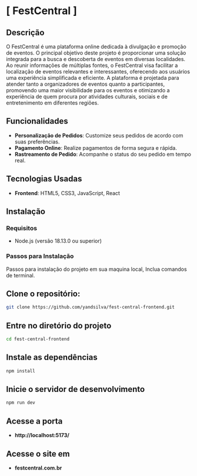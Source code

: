 # [ FestCentral ]

## Descrição

O FestCentral é uma plataforma online dedicada à divulgação e promoção de eventos. O principal objetivo deste projeto é proporcionar uma solução integrada para a busca e descoberta de eventos em diversas localidades. Ao reunir informações de múltiplas fontes, o FestCentral visa facilitar a localização de eventos relevantes e interessantes, oferecendo aos usuários uma experiência simplificada e eficiente. A plataforma é projetada para atender tanto a organizadores de eventos quanto a participantes, promovendo uma maior visibilidade para os eventos e otimizando a experiência de quem procura por atividades culturais, sociais e de entretenimento em diferentes regiões.

## Funcionalidades

- **Personalização de Pedidos**: Customize seus pedidos de acordo com suas preferências.
- **Pagamento Online**: Realize pagamentos de forma segura e rápida.
- **Rastreamento de Pedido**: Acompanhe o status do seu pedido em tempo real.

## Tecnologias Usadas

- **Frontend**: HTML5, CSS3, JavaScript, React

## Instalação

### Requisitos

- Node.js (versão 18.13.0 ou superior)

### Passos para Instalação

Passos para instalação do projeto em sua maquina local,
Inclua comandos de terminal.

## Clone o repositório:

```bash
git clone https://github.com/yandsilva/fest-central-frontend.git
```

## Entre no diretório do projeto

```bash
cd fest-central-frontend
```

## Instale as dependências

```bash
npm install
```

## Inicie o servidor de desenvolvimento

```bash
npm run dev
```

## Acesse a porta

- **http://localhost:5173/**

## Acesse o site em

- **festcentral.com.br**